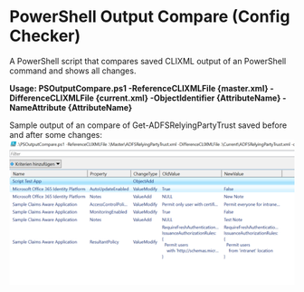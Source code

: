 # PowerShell Output Compare (Config Checker)
A PowerShell script that compares saved CLIXML output of an PowerShell command and shows all changes.

<b>Usage: PSOutputCompare.ps1 -ReferenceCLIXMLFile {master.xml} -DifferenceCLIXMLFile {current.xml} -ObjectIdentifier {AttributeName} -NameAttribute {AttributeName}</b><br/>

Sample output of an compare of Get-ADFSRelyingPartyTrust saved before and after some changes:
![GitHub Logo](./PSOutputCompare.png)
